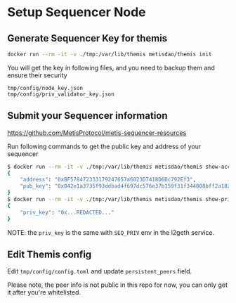 # Setup Sequencer Node

## Generate Sequencer Key for themis

```sh
docker run --rm -it -v ./tmp:/var/lib/themis metisdao/themis init
```

You will get the key in following files, and you need to backup them and ensure their security

```
tmp/config/node_key.json
tmp/config/priv_validator_key.json
```

## Submit your Sequencer information

https://github.com/MetisProtocol/metis-sequencer-resources

Run following commands to get the public key and address of your sequencer

```sh
$ docker run --rm -it -v ./tmp:/var/lib/themis metisdao/themis show-account
{
    "address": "0xBF578472333179247657a6023D7418D6Dc792Ef3",
    "pub_key": "0x042e1a3735f93ddbad4f697dc576e37b159f31f344808bff2a18269b228fc83663cfb66da6462fd258b5ef09d4a532a41ef96d0d589f1e0401317c21534c0239ad"
}
$ docker run --rm -it -v ./tmp:/var/lib/themis metisdao/themis show-privatekey
{
    "priv_key": "0x...REDACTED..."
}
```

NOTE: the `priv_key` is the same with `SEQ_PRIV` env in the l2geth service.

## Edit Themis config

Edit `tmp/config/config.toml` and update `persistent_peers` field.

Please note, the peer info is not public in this repo for now, you can only get it after you're whitelisted.
